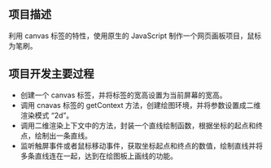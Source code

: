 ## 项目描述

利用 canvas 标签的特性，使用原生的 JavaScript 制作一个网页画板项目，鼠标为笔刷。

## 项目开发主要过程

- 创建一个 canvas 标签，并将标签的宽高设置为当前屏幕的宽高。
- 调用 cnavas 标签的 getContext 方法，创建绘图环境，并将参数设置成二维渲染模式 “2d”。
- 调用二维渲染上下文中的方法，封装一个直线绘制函数，根据坐标的起点和终点，绘制出一条直线。
- 监听触屏事件或者鼠标移动事件，获取坐标起点和终点的数值，绘制直线并将多条直线连在一起，达到在绘图板上画线的功能。
